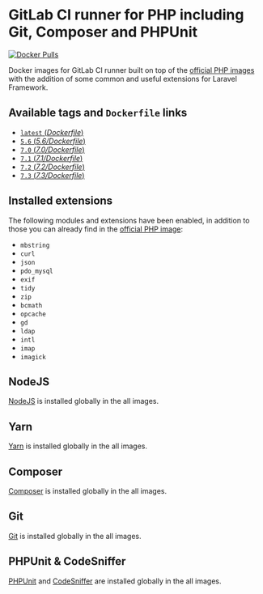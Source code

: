 # GitLab CI runner for PHP including Git, Composer and PHPUnit
[![Docker Pulls](https://img.shields.io/docker/pulls/karbon001/gitlab-ci-laravel-php.svg)](https://hub.docker.com/r/karbon001/gitlab-ci-laravel-php/)

Docker images for GitLab CI runner built on top of the [official PHP images](https://hub.docker.com/r/_/php/) with the addition of some common and useful extensions for Laravel Framework.

## Available tags and `Dockerfile` links
- [`latest` (_Dockerfile_)](https://github.com/kfkawalec/gitlab-ci-laravel-php/blob/master/Dockerfile)
- [`5.6` (_5.6/Dockerfile_)](https://github.com/kfkawalec/gitlab-ci-laravel-php/blob/master/5.6/Dockerfile)
- [`7.0` (_7.0/Dockerfile_)](https://github.com/kfkawalec/gitlab-ci-laravel-php/blob/master/7.0/Dockerfile)
- [`7.1` (_7.1/Dockerfile_)](https://github.com/kfkawalec/gitlab-ci-laravel-php/blob/master/7.1/Dockerfile)
- [`7.2` (_7.2/Dockerfile_)](https://github.com/kfkawalec/gitlab-ci-laravel-php/blob/master/7.2/Dockerfile)
- [`7.3` (_7.3/Dockerfile_)](https://github.com/kfkawalec/gitlab-ci-laravel-php/blob/master/7.3/Dockerfile)

## Installed extensions
The following modules and extensions have been enabled,
in addition to those you can already find in the [official PHP image](https://hub.docker.com/r/_/php/):

- `mbstring`
- `curl`
- `json`
- `pdo_mysql`
- `exif`
- `tidy`
- `zip`
- `bcmath`
- `opcache`
- `gd`
- `ldap`
- `intl`
- `imap`
- `imagick`

## NodeJS
[NodeJS](https://nodejs.org) is installed globally in the all images.

## Yarn
[Yarn](https://yarnpkg.com) is installed globally in the all images.

## Composer
[Composer](https://getcomposer.org) is installed globally in the all images.

## Git
[Git](https://git-scm.com/) is installed globally in the all images.

## PHPUnit & CodeSniffer
[PHPUnit](https://phpunit.de/) and [CodeSniffer](https://github.com/squizlabs/PHP_CodeSniffer) are installed globally in the all images.
